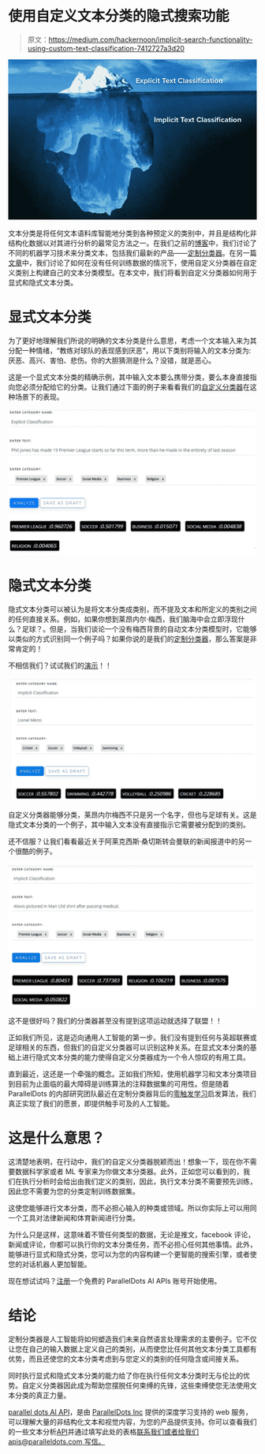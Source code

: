 # 使用自定义文本分类的隐式搜索功能

> 原文：<https://medium.com/hackernoon/implicit-search-functionality-using-custom-text-classification-7412727a3d20>

![](img/1e2b9629e5252f183dd11eaca59ae5d7.png)

文本分类是将任何文本语料库智能地分类到各种预定义的类别中，并且是结构化非结构化数据以对其进行分析的最常见方法之一。在我们之前的[博客](https://blog.paralleldots.com/product/automated-text-classification-using-machine-learning/)中，我们讨论了不同的机器学习技术来分类文本，包括我们最新的产品——[定制分类器](https://www.paralleldots.com/custom-classifier)。在另一篇[文章](https://blog.paralleldots.com/product/custom-text-classification-model-without-any-training-data/)中，我们讨论了如何在没有任何训练数据的情况下，使用自定义分类器在自定义类别上构建自己的文本分类模型。在本文中，我们将看到自定义分类器如何用于显式和隐式文本分类。

# 显式文本分类

为了更好地理解我们所说的明确的文本分类是什么意思，考虑一个文本输入来为其分配一种情绪，“教练对球队的表现感到厌恶”，用以下类别将输入的文本分类为:厌恶、高兴、害怕、悲伤。你的大胆猜测是什么？没错，就是恶心。

这是一个显式文本分类的精确示例，其中输入文本要么携带分类，要么本身直接指向您必须分配给它的分类。让我们通过下面的例子来看看我们的[自定义分类器](https://www.paralleldots.com/custom-classifier)在这种场景下的表现。

![](img/5a6dcbaf9f1496037894aa046a575080.png)

# 隐式文本分类

隐式文本分类可以被认为是将文本分类成类别，而不提及文本和所定义的类别之间的任何直接关系。例如，如果你想到莱昂内尔·梅西，我们脑海中会立即浮现什么？足球？。但是，当我们谈论一个没有梅西背景的自动文本分类模型时，它能够以类似的方式识别同一个例子吗？如果你说的是我们的[定制分类器](https://www.paralleldots.com/custom-classifier)，那么答案是非常肯定的！

不相信我们？试试我们的[演示](https://www.paralleldots.com/custom-classifier)！！

![](img/53c5602867fbae3a9ab9928c8a9680e5.png)

自定义分类器能够分类，莱昂内尔梅西不只是另一个名字，但也与足球有关。这是隐式文本分类的一个例子，其中输入文本没有直接指示它需要被分配到的类别。

还不信服？让我们看看最近关于阿莱克西斯·桑切斯转会曼联的新闻报道中的另一个很酷的例子。

![](img/ecc89f1d08a98ebfe60766e4b679c495.png)

这不是很好吗？我们的分类器甚至没有提到这项运动就选择了联盟！！

正如我们所见，这是迈向通用人工智能的第一步。我们没有提到任何与英超联赛或足球相关的东西，但我们的自定义分类器可以识别这种关系。在显式文本分类的基础上进行隐式文本分类的能力使得自定义分类器成为一个令人惊叹的有用工具。

直到最近，这还是一个牵强的概念。正如我们所知，使用机器学习和文本分类项目到目前为止面临的最大障碍是训练算法的注释数据集的可用性。但是随着 ParallelDots 的内部研究团队最近在定制分类器背后的[零触发学习](https://paralleldots.xyz/Zero-Shot-Learning-for-Text-Classification)启发算法，我们真正实现了我们的愿景，即提供触手可及的人工智能。

# 这是什么意思？

这清楚地表明，在行动中，我们的自定义分类器脱颖而出！想象一下，现在你不需要数据科学家或者 ML 专家来为你做文本分类器。此外，正如您可以看到的，我们在执行分析时会给出由我们定义的类别，因此，执行文本分类不需要预先训练，因此您不需要为您的分类定制训练数据集。

这使您能够进行文本分类，而不必担心输入的种类或领域。所以你实际上可以用同一个工具对法律新闻和体育新闻进行分类。

为什么只是这样，这意味着不管任何类型的数据，无论是推文，facebook 评论，新闻或评论，你都可以执行你的文本分类任务，而不必担心任何其他事情。此外，能够进行显式和隐式分类，您可以为您的内容构建一个更智能的搜索引擎，或者使您的对话机器人更加智能。

现在想试试吗？[注册](https://user.apis.paralleldots.com/signing-up)一个免费的 ParallelDots AI APIs 账号开始使用。

# 结论

定制分类器是人工智能将如何塑造我们未来自然语言处理需求的主要例子。它不仅让您在自己的输入数据上定义自己的类别，从而使您比任何其他文本分类工具都有优势，而且还使您的文本分类考虑到与您定义的类别的任何隐含或间接关系。

同时执行显式和隐式文本分类的能力给了你在执行任何文本分类时无与伦比的优势。自定义分类器因此成为帮助您摆脱任何束缚的先锋，这些束缚使您无法使用文本分类的真正力量。

[parallel dots AI API](https://www.paralleldots.com/)，是由 [ParallelDots Inc](https://paralleldots.xyz/) 提供的深度学习支持的 web 服务，可以理解大量的非结构化文本和视觉内容，为您的产品提供支持。你可以查看我们的一些文本分析[API](https://www.paralleldots.com/text-analysis-apis)并通过填写此处的表格[联系我们或者给我们 apis@paralleldots.com 写信。](https://www.paralleldots.com/contact-us)